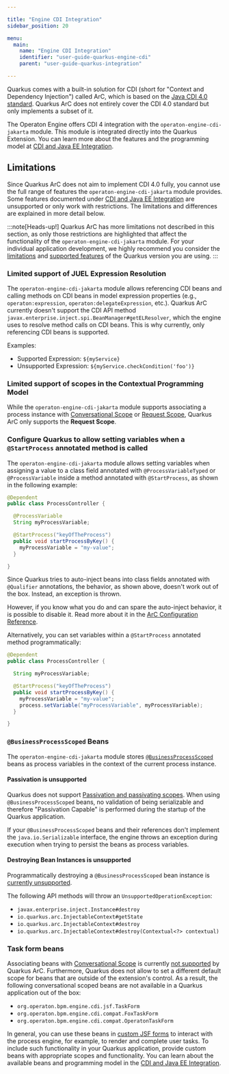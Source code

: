 ```yaml
---

title: "Engine CDI Integration"
sidebar_position: 20

menu:
  main:
    name: "Engine CDI Integration"
    identifier: "user-guide-quarkus-engine-cdi"
    parent: "user-guide-quarkus-integration"

---
```


Quarkus comes with a built-in solution for CDI (short for "Context and Dependency Injection") called ArC,
which is based on the [Java CDI 4.0 standard][java-cdi-40-standard]. Quarkus ArC does not entirely cover
the CDI 4.0 standard but only implements a subset of it.

The Operaton Engine offers CDI 4 integration with the `operaton-engine-cdi-jakarta` module. This module is integrated
directly into the Quarkus Extension. You can learn more about the features and the programming model
at [CDI and Java EE Integration][cdi-and-java-ee-integration].

## Limitations

Since Quarkus ArC does not aim to implement CDI 4.0 fully, you cannot use the full range of features
the `operaton-engine-cdi-jakarta` module provides. Some features documented under
[CDI and Java EE Integration][cdi-and-java-ee-integration] are unsupported or only work with restrictions.
The limitations and differences are explained in more detail below.

:::note[Heads-up!]
Quarkus ArC has more limitations not described in this section, as only those restrictions are highlighted
that affect the functionality of the `operaton-engine-cdi-jakarta` module. For your individual application development,
we highly recommend you consider the <a href="https://quarkus.io/guides/cdi-reference#limitations">limitations</a> and
<a href="https://quarkus.io/guides/cdi-reference#supported_features">supported features</a> of the Quarkus version you are using.
:::

### Limited support of JUEL Expression Resolution

The `operaton-engine-cdi-jakarta` module allows referencing CDI beans and calling methods on CDI beans in
model expression properties (e.g., `operaton:expression`, `operaton:delegateExpression`, etc.).
Quarkus ArC currently doesn't support the CDI API method `javax.enterprise.inject.spi.BeanManager#getELResolver`,
which the engine uses to resolve method calls on CDI beans. This is why currently, only referencing
CDI beans is supported.

Examples:

* Supported Expression: `${myService}`
* Unsupported Expression: `${myService.checkCondition('foo')}`

### Limited support of scopes in the Contextual Programming Model

While the `operaton-engine-cdi-jakarta` module supports associating a process instance with
[Conversational Scope][cdi-conversational-scope] or [Request Scope][cdi-request-scope], Quarkus ArC
only supports the **Request Scope**.

### Configure Quarkus to allow setting variables when a `@StartProcess` annotated method is called

The `operaton-engine-cdi-jakarta` module allows setting variables when assigning a value to a class field
annotated with `@ProcessVariableTyped` or `@ProcessVariable` inside a method annotated
with `@StartProcess`, as shown in the following example:

```java
@Dependent
public class ProcessController {

  @ProcessVariable
  String myProcessVariable;

  @StartProcess("keyOfTheProcess")
  public void startProcessByKey() {
    myProcessVariable = "my-value";
  }

}
```

Since Quarkus tries to auto-inject beans into class fields annotated with `@Qualifier` annotations,
the behavior, as shown above, doesn't work out of the box. Instead, an exception is thrown.

However, if you know what you do and can spare the auto-inject behavior, it is possible to disable it.
Read more about it in the [ArC Configuration Reference][arc-config-reference].

Alternatively, you can set variables within a `@StartProcess` annotated method programmatically:

```java
@Dependent
public class ProcessController {

  String myProcessVariable;

  @StartProcess("keyOfTheProcess")
  public void startProcessByKey() {
    myProcessVariable = "my-value";
    process.setVariable("myProcessVariable", myProcessVariable);
  }

}
```

### `@BusinessProcessScoped` Beans

The `operaton-engine-cdi-jakarta` module stores [`@BusinessProcessScoped`][business-process-scoped] beans as
process variables in the context of the current process instance.

#### Passivation is unsupported

Quarkus does not support [Passivation and passivating scopes][cdi-passivation].
When using `@BusinessProcessScoped` beans, no validation of being serializable and therefore
"Passivation Capable" is performed during the startup of the Quarkus application.

If your `@BusinessProcessScoped` beans and their references
don't implement the `java.io.Serializable` interface, the engine throws an exception during execution
when trying to persist the beans as process variables.

#### Destroying Bean Instances is unsupported

Programmatically destroying a `@BusinessProcessScoped` bean instance is
[currently unsupported][destroy-jira-issue].

The following API methods will throw an `UnsupportedOperationException`:

* `javax.enterprise.inject.Instance#destroy`
* `io.quarkus.arc.InjectableContext#getState`
* `io.quarkus.arc.InjectableContext#destroy`
* `io.quarkus.arc.InjectableContext#destroy(Contextual<?> contextual)`

### Task form beans

Associating beans with [Conversational Scope][cdi-conversational-scope] is currently [not supported][quarkus-bean-scopes] by Quarkus ArC.
Furthermore, Quarkus does not allow to set a different default scope for beans that are outside of the extension's control.
As a result, the following conversational scoped beans are not available in a Quarkus application out of the box:

* `org.operaton.bpm.engine.cdi.jsf.TaskForm`
* `org.operaton.bpm.engine.cdi.compat.FoxTaskForm`
* `org.operaton.bpm.engine.cdi.compat.OperatonTaskForm`

In general, you can use these beans in [custom JSF forms][jsf-task-forms] to interact with the process engine, for example, to render and complete user tasks.
To include such functionality in your Quarkus application, provide custom beans with appropriate scopes and functionality.
You can learn about the available beans and programming model in the [CDI and Java EE Integration][cdi-and-java-ee-integration].

[java-cdi-40-standard]: https://jakarta.ee/specifications/cdi/4.0/jakarta-cdi-spec-4.0.html
[cdi-and-java-ee-integration]: ../user-guide/cdi-java-ee-integration/index.md">}}
[cdi-conversational-scope]: https://jakarta.ee/specifications/cdi/4.0/jakarta-cdi-spec-4.0.html#conversation_context_ee
[cdi-request-scope]: https://jakarta.ee/specifications/cdi/4.0/jakarta-cdi-spec-4.0.html#request_context_ee
[arc-config-reference]: https://quarkus.io/guides/cdi-reference#quarkus-arc_quarkus.arc.auto-inject-fields
[business-process-scoped]: ../user-guide/cdi-java-ee-integration/contextual-programming-model.md#work-with-businessprocessscoped-beans">}}
[cdi-passivation]: https://jakarta.ee/specifications/cdi/4.0/jakarta-cdi-spec-4.0.html#passivating_scope
[destroy-jira-issue]: https://jira.camunda.com/browse/CAM-13755
[jsf-task-forms]: ../user-guide/task-forms/jsf-task-forms.md">}}
[quarkus-bean-scopes]: https://quarkus.io/guides/cdi#bean-scope-available